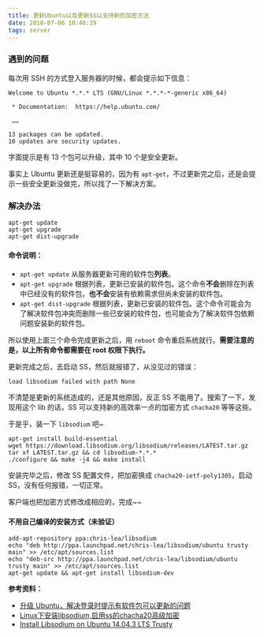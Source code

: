 ```yaml
---
title: 更新Ubuntu以及更新SS以支持新的加密方法
date: 2018-07-06 10:48:19
tags: server
---
```

### 遇到的问题

每次用 SSH 的方式登入服务器的时候，都会提示如下信息：

```
Welcome to Ubuntu *.*.* LTS (GNU/Linux *.*.*-*-generic x86_64)

 * Documentation:  https://help.ubuntu.com/

 ……

13 packages can be updated.
10 updates are security updates.
```

字面提示是有 13 个包可以升级，其中 10 个是安全更新。

事实上 Ubuntu 更新还是挺容易的，因为有 `apt-get`，不过更新完之后，还是会提示一些安全更新没做完，所以找了一下解决方案。

### 解决办法

```shell
apt-get update
apt-get upgrade
apt-get dist-upgrade
```

#### 命令说明：

- `apt-get update` 从服务器更新可用的软件包**列表**。
- `apt-get upgrade` 根据列表，更新已安装的软件包。这个命令**不会**删除在列表中已经没有的软件包，**也不会**安装有依赖需求但尚未安装的软件包。
- `apt-get dist-upgrade` 根据列表，更新已安装的软件包。这个命令可能会为了解决软件包冲突而删除一些已安装的软件包，也可能会为了解决软件包依赖问题安装新的软件包。

所以使用上面三个命令完成更新之后，用 `reboot` 命令重启系统就行。**需要注意的是，以上所有命令都需要在 root 权限下执行。**

更新完成之后，去启动 SS，然后就报错了，从没见过的错误：

```
load libsodium failed with path None
```

不清楚是更新的系统造成的，还是其他原因，反正 SS 不能用了。搜索了一下，发现用这个 lib 的话，SS 可以支持新的高效率一点的加密方式 `chacha20` 等等这些。

于是乎，装一下 `libsodium` 吧~

```shell
apt-get install build-essential
wget https://download.libsodium.org/libsodium/releases/LATEST.tar.gz
tar xf LATEST.tar.gz && cd libsodium-*.*.*
./configure && make -j4 && make install
```

安装完毕之后，修改 SS 配置文件，把加密换成 `chacha20-ietf-poly1305`，启动 SS，没有任何报错，一切正常。

客户端也把加密方式修改成相应的，完成~~

#### 不用自己编译的安装方式（未验证）

```shell
add-apt-repository ppa:chris-lea/libsodium
echo "deb http://ppa.launchpad.net/chris-lea/libsodium/ubuntu trusty main" >> /etc/apt/sources.list
echo "deb-src http://ppa.launchpad.net/chris-lea/libsodium/ubuntu trusty main" >> /etc/apt/sources.list
apt-get update && apt-get install libsodium-dev
```

**参考资料：**

- [升级 Ubuntu，解决登录时提示有软件包可以更新的问题](https://liam0205.me/2015/06/27/ubuntu-server-packages-can-be-updated/)
- [Linux下安装libsodium,启用ss的chacha20高级加密](https://blog.csdn.net/lengconglin/article/details/77655845)
- [Install Libsodium on Ubuntu 14.04.3 LTS Trusty](https://gist.github.com/jonathanpmartins/2510f38abee1e65c6d92)